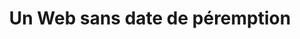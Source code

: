 ---
title: "Un Web sans date de péremption"
target: gens qui s'intéressent au Web… et à l'héritage qu'il construit
description: "Le web est un média qui est souvent associé à la vitesse, à la jeunesse. Un média où tout est beau, tout est nouveau… les projets sont rapides, destinés à atteindre le marché le plus vite possible, en mode \"hit and run\". Ou pas. La grande majorité des sites Web date d'il y a plus de cinq ans et ne sera pas renouvelée par d'autres dispositifs dans l'immédiat. Une grande partie des utilisateurs ont une connectivité intermittente et offrant un faible débit. Une majorité des utilisateurs n'est ni jeune, ni en recherche d'innovation. Le Web manque encore beaucoup là où les gens sont déjà les moins connectés à la vie de la Cité. Comment proposer des services de qualité, sur la durée ?"
description_off: "L'idée n'est pas de critiquer les nouveautés, attention, mais plutôt de présenter des possibilités pour réaliser un Web plus résilient. Nous parlerons de standards, de données, d'amélioration progressive et continue, de résistance à la hype, de mesure en continu de la qualité et de la performance, de contribution efficace… d'un autre Web, plus Fast(e) mais moins Furious."
---